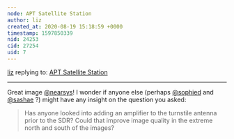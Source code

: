 ```yaml
---
node: APT Satellite Station
author: liz
created_at: 2020-08-19 15:18:59 +0000
timestamp: 1597850339
nid: 24253
cid: 27254
uid: 7
---
```




[liz](../profile/liz) replying to: [APT Satellite Station](../notes/nearsys/08-02-2020/apt-satellite-station)

----
Great image [@nearsys](/profile/nearsys)! I wonder if anyone else (perhaps [@sophied](/profile/sophied) and [@sashae](/profile/sashae) ?) might have any insight on the question you asked: 
>Has anyone looked into adding an amplifier to the turnstile antenna prior to the SDR? Could that improve image quality in the extreme north and south of the images? 
